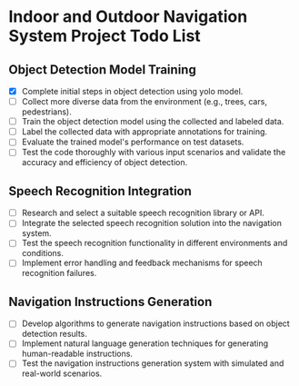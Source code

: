 # Indoor and Outdoor Navigation System Project Todo List

## Object Detection Model Training
- [x] Complete initial steps in object detection using yolo model.
- [ ] Collect more diverse data from the environment (e.g., trees, cars, pedestrians).
- [ ] Train the object detection model using the collected and labeled data.
- [ ] Label the collected data with appropriate annotations for training.
- [ ] Evaluate the trained model's performance on test datasets.
- [ ] Test the code thoroughly with various input scenarios and validate the accuracy and efficiency of object detection.

## Speech Recognition Integration
- [ ] Research and select a suitable speech recognition library or API.
- [ ] Integrate the selected speech recognition solution into the navigation system.
- [ ] Test the speech recognition functionality in different environments and conditions.
- [ ] Implement error handling and feedback mechanisms for speech recognition failures.

## Navigation Instructions Generation
- [ ] Develop algorithms to generate navigation instructions based on object detection results.
- [ ] Implement natural language generation techniques for generating human-readable instructions.
- [ ] Test the navigation instructions generation system with simulated and real-world scenarios.